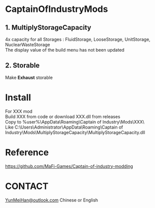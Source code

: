 # CaptainOfIndustryMods
 
## 1. MultiplyStorageCapacity
4x capacity for all Storages : FluidStorage, LooseStorage, UnitStorage, NuclearWasteStorage  
The display value of the build menu has not been updated
## 2. Storable
Make **Exhaust** storable

# Install
For XXX mod  
Build XXX from code or download XXX.dll from releases  
Copy to %user%\AppData\Roaming\Captain of Industry\Mods\XXX\  
Like C:\Users\Administrator\AppData\Roaming\Captain of Industry\Mods\MultiplyStorageCapacity\MultiplyStorageCapacity.dll

# Reference
https://github.com/MaFi-Games/Captain-of-industry-modding

# CONTACT
YunMeiHan@outlook.com
Chinese or English
